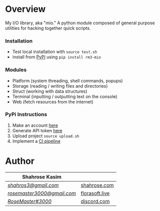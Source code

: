 # Overview
My I/O library, aka "mio." A python module composed of general purpose utilities for hacking together quick scripts. 


### Installation
* Test local installation with `source test.sh`
* install from [PyPi](https://pypi.org/project/rm3-mio/) using `pip install rm3-mio` 


### Modules
* Platform (system threading, shell commands, popups)
* Storage (reading / writing files and directories)
* Struct (working with data structures)
* Terminal (inputting / outputting text on the console)
* Web (fetch resources from the internet)


### PyPi Instructions
1. Make an account [here](https://pypi.org/account/register/)
2. Generate API token [here](https://pypi.org/manage/account/token/)
3. Upload project `source upload.sh`
4. Implement a [CI pipeline](https://docs.gitlab.com/ee/user/packages/pypi_repository/)

# Author
| Shahrose Kasim |             |
|----------------|-------------|
|*[shahros3@gmail.com](mailto:shahros3@gmail.com)*|[shahrose.com](http://shahrose.com)|
|*[rosemaster3000@gmail.com](mailto:rosemaster3000@gmail.com)*|[florasoft.live](https://florasoft.live) |
|*[RoseMaster#3000](https://discordapp.com/users/122224041296789508)*|[discord.com](https://discord.com/)|
